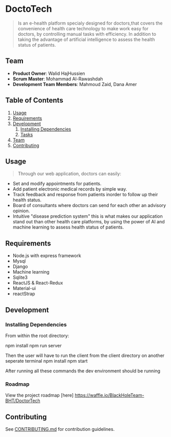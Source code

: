 # DoctoTech

> Is an e-health platform specialy designed for doctors,that covers the convenience of health care technology to make work easy for doctors, by controlling manual tasks with efficiency. In addition to taking the advantage of artificial intelligence to assess the health status of patients.

## Team

  - __Product Owner__: Walid HajHussien
  - __Scrum Master__: Mohammad Al-Rawashdah
  - __Development Team Members__: Mahmoud Zaid, Dana Amer

## Table of Contents

1. [Usage](#Usage)
1. [Requirements](#requirements)
1. [Development](#development)
    1. [Installing Dependencies](#installing-dependencies)
    1. [Tasks](#tasks)
1. [Team](#team)
1. [Contributing](#contributing)

## Usage

> Through our web application, doctors can easily:

- Set and modify appointments for patients.
- Add patient electronic medical records by simple way.
- Track feedback and response from patients inorder to follow up their health status.
- Board of consultants where doctors can send for each other an advisory opinion.
- Intuitive "disease prediction system" this is what makes our application stand out than other health care platforms, by using the power of AI and machine learning to assess health status of patients.


## Requirements

- Node.js with express framework
- Mysql
- Django 
- Machine learning
- Sqlite3
- ReactJS & React-Redux
- Material-ui
- reactStrap

## Development

### Installing Dependencies

From within the root directory:

npm install
npm run server

Then the user will have to run the client from the client directory on another seperate terminal
npm install
npm start

After running all these commands the dev environment should be running

### Roadmap

View the project roadmap [here] https://waffle.io/BlackHoleTeam-BHT/DoctorTech


## Contributing

See [CONTRIBUTING.md](_CONTRIBUTING.md) for contribution guidelines.
